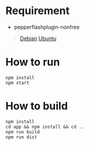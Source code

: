 # Requirement

* pepperflashplugin-nonfree
> [Debian](https://wiki.debian.org/PepperFlashPlayer/Installing)
> [Ubuntu](http://packages.ubuntu.com/fr/yakkety/pepperflashplugin-nonfree)

# How to run

```
npm install
npm start
```

# How to build

```
npm install
cd app && npm install && cd ..
npm run build
npm run dist
```